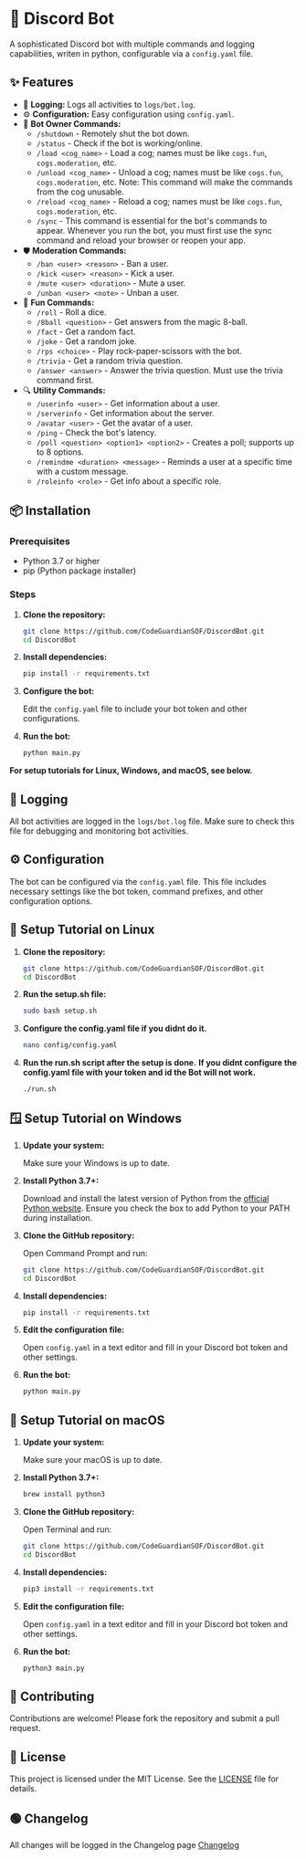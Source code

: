 # 🤖 Discord Bot

A sophisticated Discord bot with multiple commands and logging capabilities, writen in python, configurable via a `config.yaml` file.

## ✨ Features

- 📝 **Logging:** Logs all activities to `logs/bot.log`.
- ⚙️ **Configuration:** Easy configuration using `config.yaml`.
- 🧰 **Bot Owner Commands:**
  - `/shutdown` - Remotely shut the bot down.
  - `/status` - Check if the bot is working/online.
  - `/load <cog_name>` - Load a cog; names must be like `cogs.fun`, `cogs.moderation`, etc.
  - `/unload <cog_name>` - Unload a cog; names must be like `cogs.fun`, `cogs.moderation`, etc. Note: This command will make the commands from the cog unusable.
  - `/reload <cog_name>` - Reload a cog; names must be like `cogs.fun`, `cogs.moderation`, etc.
  - `/sync` - This command is essential for the bot's commands to appear. Whenever you run the bot, you must first use the sync command and reload your browser or reopen your app.
- 🛡️ **Moderation Commands:**
  - `/ban <user> <reason>` - Ban a user.
  - `/kick <user> <reason>` - Kick a user.
  - `/mute <user> <duration>` - Mute a user.
  - `/unban <user> <note>` - Unban a user.
- 🎲 **Fun Commands:**
  - `/roll` - Roll a dice.
  - `/8ball <question>` - Get answers from the magic 8-ball.
  - `/fact` - Get a random fact.
  - `/joke` - Get a random joke.
  - `/rps <choice>` - Play rock-paper-scissors with the bot.
  - `/trivia` - Get a random trivia question.
  - `/answer <answer>` - Answer the trivia question. Must use the trivia command first.
- 🔍 **Utility Commands:**
  - `/userinfo <user>` - Get information about a user.
  - `/serverinfo` - Get information about the server.
  - `/avatar <user>` - Get the avatar of a user.
  - `/ping` - Check the bot's latency.
  - `/poll <question> <option1> <option2>` - Creates a poll; supports up to 8 options.
  - `/remindme <duration> <message>` - Reminds a user at a specific time with a custom message.
  - `/roleinfo <role>` - Get info about a specific role.

## 📦 Installation

### Prerequisites

- Python 3.7 or higher
- pip (Python package installer)

### Steps

1. **Clone the repository:**

   ```bash
   git clone https://github.com/CodeGuardianSOF/DiscordBot.git
   cd DiscordBot
   ```

2. **Install dependencies:**

   ```bash
   pip install -r requirements.txt
   ```

3. **Configure the bot:**

   Edit the `config.yaml` file to include your bot token and other configurations.

4. **Run the bot:**

   ```bash
   python main.py
   ```

**For setup tutorials for Linux, Windows, and macOS, see below.**

## 📄 Logging

All bot activities are logged in the `logs/bot.log` file. Make sure to check this file for debugging and monitoring bot activities.

## ⚙️ Configuration

The bot can be configured via the `config.yaml` file. This file includes necessary settings like the bot token, command prefixes, and other configuration options.

## 🐧 Setup Tutorial on Linux

1. **Clone the repository:**

   ```bash
   git clone https://github.com/CodeGuardianSOF/DiscordBot.git
   cd DiscordBot
   ```

2. **Run the setup.sh file:**

   ```bash
   sudo bash setup.sh
   ```

3. **Configure the config.yaml file if you didnt do it.**
   
   ```bash
   nano config/config.yaml
   ```

4. **Run the run.sh script after the setup is done.** **If you didnt configure the config.yaml file with your token and id the Bot will not work.**

   ```bash
   ./run.sh
   ```
   
## 🪟 Setup Tutorial on Windows

1. **Update your system:**

   Make sure your Windows is up to date.

2. **Install Python 3.7+:**

   Download and install the latest version of Python from the [official Python website](https://www.python.org/downloads/). Ensure you check the box to add Python to your PATH during installation.

3. **Clone the GitHub repository:**

   Open Command Prompt and run:

   ```bash
   git clone https://github.com/CodeGuardianSOF/DiscordBot.git
   cd DiscordBot
   ```

4. **Install dependencies:**

   ```bash
   pip install -r requirements.txt
   ```

5. **Edit the configuration file:**

   Open `config.yaml` in a text editor and fill in your Discord bot token and other settings.

6. **Run the bot:**

   ```bash
   python main.py
   ```

## 🍏 Setup Tutorial on macOS

1. **Update your system:**

   Make sure your macOS is up to date.

2. **Install Python 3.7+:**

   ```bash
   brew install python3
   ```

3. **Clone the GitHub repository:**

   Open Terminal and run:

   ```bash
   git clone https://github.com/CodeGuardianSOF/DiscordBot.git
   cd DiscordBot
   ```

4. **Install dependencies:**

   ```bash
   pip3 install -r requirements.txt
   ```

5. **Edit the configuration file:**

   Open `config.yaml` in a text editor and fill in your Discord bot token and other settings.

6. **Run the bot:**

   ```bash
   python3 main.py
   ```

## 🤝 Contributing

Contributions are welcome! Please fork the repository and submit a pull request.

## 📜 License

This project is licensed under the MIT License. See the [LICENSE](LICENSE) file for details.

## 🟢 Changelog

All changes will be logged in the Changelog page [Changelog](CHANGELOG.md)
